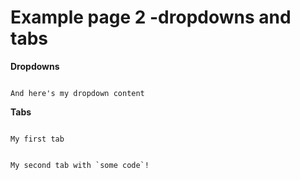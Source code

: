# Example page 2 -dropdowns and tabs

**Dropdowns**

```{dropdown} Here's my dropdown

And here's my dropdown content

```

**Tabs**

```{tabbed} Tab 1 title

My first tab

```

```{tabbed} Tab 2 title

My second tab with `some code`!

```

